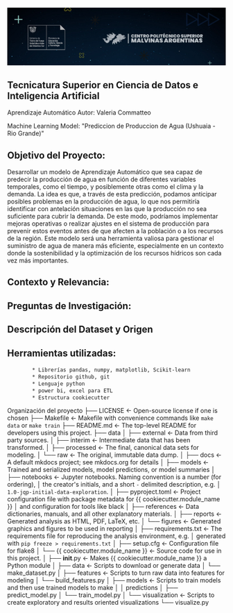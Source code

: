 ![alt text](image.png)

## Tecnicatura Superior en Ciencia de Datos e Inteligencia Artificial
Aprendizaje Automático
Autor: Valeria Commatteo

Machine Learning Model: "Prediccion de Produccion de Agua (Ushuaia - Rio Grande)"

## Objetivo del Proyecto: 
Desarrollar un modelo de Aprendizaje Automático que sea capaz de predecir la producción de agua en función de diferentes variables temporales, como el tiempo, y posiblemente otras como el clima y la demanda. La idea es que, a través de esta predicción, podamos anticipar posibles problemas en la producción de agua, lo que nos permitiría identificar con antelación situaciones en las que la producción no sea suficiente para cubrir la demanda. De este
modo, podríamos implementar mejoras operativas o realizar ajustes en el sistema de producción para prevenir estos eventos antes de que afecten a la población o a los recursos de la región. Este modelo será una herramienta valiosa para gestionar el suministro de agua de manera más eficiente, especialmente en un contexto donde la sostenibilidad y la optimización de los recursos hídricos son cada vez más importantes.

## Contexto y Relevancia:

## Preguntas de Investigación:

## Descripción del Dataset y Origen

## Herramientas utilizadas: 
            * Librerías pandas, numpy, matplotlib, Scikit-learn
            * Repositorio github, git
            * Lenguaje python
            * power bi, excel para ETL
            * Estructura cookiecutter

Organización del proyecto
├── LICENSE            <- Open-source license if one is chosen
├── Makefile           <- Makefile with convenience commands like `make data` or `make train`
├── README.md          <- The top-level README for developers using this project.
├── data
│   ├── external       <- Data from third party sources.
│   ├── interim        <- Intermediate data that has been transformed.
│   ├── processed      <- The final, canonical data sets for modeling.
│   └── raw            <- The original, immutable data dump.
│
├── docs               <- A default mkdocs project; see mkdocs.org for details
│
├── models             <- Trained and serialized models, model predictions, or model summaries
│
├── notebooks          <- Jupyter notebooks. Naming convention is a number (for ordering),
│                         the creator's initials, and a short `-` delimited description, e.g.
│                         `1.0-jqp-initial-data-exploration`.
│
├── pyproject.toml     <- Project configuration file with package metadata for {{ cookiecutter.module_name }}
│                         and configuration for tools like black
│
├── references         <- Data dictionaries, manuals, and all other explanatory materials.
│
├── reports            <- Generated analysis as HTML, PDF, LaTeX, etc.
│   └── figures        <- Generated graphics and figures to be used in reporting
│
├── requirements.txt   <- The requirements file for reproducing the analysis environment, e.g.
│                         generated with `pip freeze > requirements.txt`
│
├── setup.cfg          <- Configuration file for flake8
│
└── {{ cookiecutter.module_name }}                <- Source code for use in this project.
    │
    ├── __init__.py    <- Makes {{ cookiecutter.module_name }} a Python module
    │
    ├── data           <- Scripts to download or generate data
    │   └── make_dataset.py
    │
    ├── features       <- Scripts to turn raw data into features for modeling
    │   └── build_features.py
    │
    ├── models         <- Scripts to train models and then use trained models to make
    │   │                 predictions
    │   ├── predict_model.py
    │   └── train_model.py
    │
    └── visualization  <- Scripts to create exploratory and results oriented visualizations
        └── visualize.py
